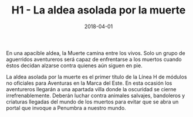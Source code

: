 ﻿---
title: H1 - La aldea asolada por la muerte
summary: En una apacible aldea, la Muerte camina entre los vivos. Solo un grupo de aguerridos aventureros será capaz de enfrentarse a los muertos cuando éstos decidan alzarse contra quienes aún siguen en pie.
authors:
  - Héctor Prieto de la Calle
date: 2018-04-01
type: post
categories:
- Comunidad
- Línea H
tags:
- Aldea
- Investigación
- Exterior
minlevels: "1"
maxlevels: "3"
prices: gratis
session: "2"
mincharacters: "3"
maxcharacters: "5"
eval: no oficial
cover: "laaldeaasoladaporlamuerte.jpg"
download: "laaldeaasoladaporlamuerte.pdf"
moreinfo: "https://labibliotecadelcalamar.blogspot.com/2018/04/modulo-h1-la-aldea-asolada-por-la-muerte.html"
license: "OGL"
draft: false

---

En una apacible aldea, la Muerte camina entre los vivos. Solo un grupo de aguerridos aventureros será capaz de enfrentarse a los muertos cuando éstos decidan alzarse contra quienes aún siguen en pie.

La aldea asolada por la muerte es el primer título de la Línea H de módulos no oficiales para Aventuras en la Marca del Este. En esta ocasión los aventureros llegarán a una apartada villa donde la oscuridad se cierne irrefrenablemente. Deberán luchar contra animales salvajes, bandoleros y criaturas llegadas del mundo de los muertos para evitar que se abra un portal que invoque a Penumbra a nuestro mundo.
